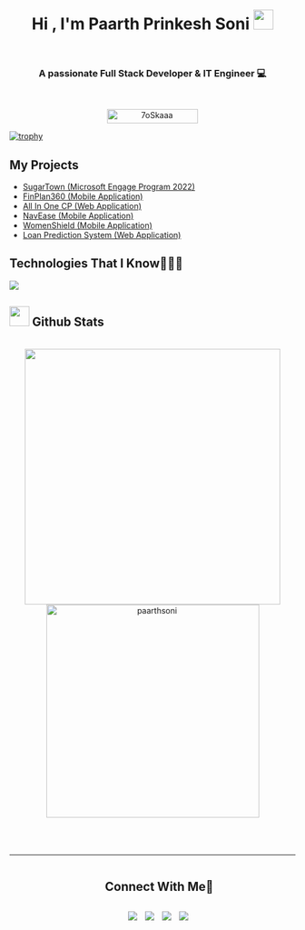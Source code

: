 <h1 align="center"><b>Hi , I'm Paarth Prinkesh Soni </b><img src="https://media.giphy.com/media/hvRJCLFzcasrR4ia7z/giphy.gif" width="35"></h1>
<!--  -->
<br>
<h3 align="center">A passionate Full Stack Developer & IT Engineer 💻 </h3>
<br>
<p align="center"> 
	<img src="https://komarev.com/ghpvc/?username=7oSkaaa&label=Profile%20views&color=0047AB&style=plastic?" alt="7oSkaaa" height=25px, width=160px/> 
	<!---
		<a href = "https://commits.top/egypt.html" target="_blank">
			<img src="https://aktive.tk/egypt/7oSkaaa?color=red" alt="Most Active Users" target="_blank" height=25px, width=250px/> 
		</a>
	-->
	

</p>

[![trophy](https://github-profile-trophy.vercel.app/?username=paarthsoni)](https://github.com/ryo-ma/github-profile-trophy)


My Projects
-------------
- <a href="https://github.com/paarthsoni/microsoft_engage_sugartown">SugarTown (Microsoft Engage Program 2022)</a>
- <a href="https://github.com/paarthsoni/FinPlan360">FinPlan360 (Mobile Application)</a>
- <a href="https://github.com/paarthsoni/All-in-one-cp">All In One CP (Web Application) </a>
- <a href="https://github.com/paarthsoni/NavEase">NavEase (Mobile Application) </a>
- <a href="https://github.com/paarthsoni/WomenShield">WomenShield (Mobile Application) </a>
- <a href="https://github.com/paarthsoni/Loan-Prediction-System">Loan Prediction System (Web Application) </a>


Technologies That I Know👨🏻‍💻
-------------
<!--tech stack icons-->
<p>
  <a href="https://skillicons.dev">
    <img src="https://skillicons.dev/icons?i=git,cpp,css,docker,postgres,figma,github,html,java,js,linux,mysql,postman,py,react,vscode,django,flutter,dart,dotnet,bootstrap,cs,go,heroku,jquery,php,sqlite,visualstudio,&perline=14" />
  </a>
</p>


## <img src="https://media.giphy.com/media/iY8CRBdQXODJSCERIr/giphy.gif" width="35"><b> Github Stats </b>
<br>

<div align="center">

<a href="https://github.com/paarthsoni/">
  <img src="https://github-readme-stats.vercel.app/api?username=paarthsoni&include_all_commits=true&count_private=true&show_icons=true&line_height=20&title_color=7A7ADB&icon_color=2234AE&text_color=D3D3D3&bg_color=0,000000,130F40" width="450"/>
  <img src="https://github-readme-stats.vercel.app/api/top-langs?username=paarthsoni&show_icons=true&locale=en&layout=compact&line_height=20&title_color=7A7ADB&icon_color=2234AE&text_color=D3D3D3&bg_color=0,000000,130F40" width="375"  alt="paarthsoni"/>

</a>
</div>

<br>
<br>
<br>

-----
<div id="user-content-toc">
  <ul align="center">
    <summary><h2 style="display: inline-block">Connect With Me🤝</h2></summary>
  </ul>
</div>

<p align="center">

 <div align="center"  class="icons-social" style="margin-left: 10px;">
        <a style="margin-left: 10px;"  target="_blank" href="https://www.linkedin.com/in/saurabhmchavan/">
			<img src="https://img.icons8.com/doodle/40/000000/linkedin--v2.png"></a>
        <a style="margin-left: 10px;" target="_blank" href="https://github.com/paarthsoni">
		<img src="https://img.icons8.com/doodle/40/000000/github--v1.png"></a>
        <a style="margin-left: 10px;" target="_blank" href="https://www.instagram.com/paarth.sonii/">
			<img src="https://img.icons8.com/doodle/40/000000/instagram-new--v2.png"></a>
		<a style="margin-left: 10px;" target="_blank" href="https://x.com/SoniPaarth32984">
			<img src="https://img.icons8.com/doodle/1x/twitter-squared--v2.png" ></a>
      </div>

</p>
